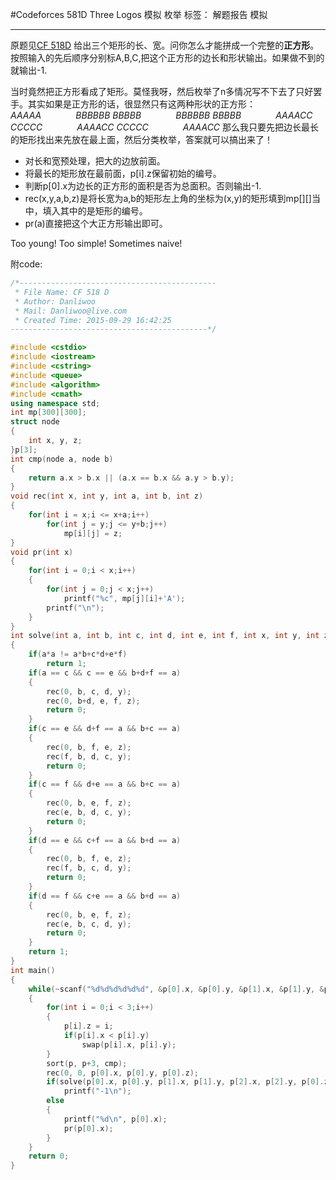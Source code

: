 ﻿#Codeforces 581D Three Logos 模拟 枚举
标签： 解题报告 模拟
***
原题见[CF 518D](http://codeforces.com/contest/581/problem/D)
给出三个矩形的长、宽。问你怎么才能拼成一个完整的**正方形**。按照输入的先后顺序分别标A,B,C,把这个正方形的边长和形状输出。如果做不到的就输出-1.

当时竟然把正方形看成了矩形。莫怪我呀，然后枚举了n多情况写不下去了只好罢手。其实如果是正方形的话，很显然只有这两种形状的正方形：
$AAAAA~~~~~~~~~~~~~~BBBBBB$
$BBBBB~~~~~~~~~~~~~~BBBBBB$
$BBBBB~~~~~~~~~~~~~~AAAACC$
$CCCCC~~~~~~~~~~~~~~AAAACC$
$CCCCC~~~~~~~~~~~~~~AAAACC$
那么我只要先把边长最长的矩形找出来先放在最上面，然后分类枚举，答案就可以搞出来了！

- 对长和宽预处理，把大的边放前面。
- 将最长的矩形放在最前面，p[i].z保留初始的编号。
- 判断p[0].x为边长的正方形的面积是否为总面积。否则输出-1.
- rec(x,y,a,b,z)是将长宽为a,b的矩形左上角的坐标为(x,y)的矩形填到mp[][]当中，填入其中的是矩形的编号。
- pr(a)直接把这个大正方形输出即可。

Too young! Too simple! Sometimes naive!

附code:
```cpp
/*--------------------------------------------
 * File Name: CF 518 D
 * Author: Danliwoo
 * Mail: Danliwoo@live.com
 * Created Time: 2015-09-29 16:42:25
--------------------------------------------*/

#include <cstdio>
#include <iostream>
#include <cstring>
#include <queue>
#include <algorithm>
#include <cmath>
using namespace std;
int mp[300][300];
struct node
{
	int x, y, z;
}p[3];
int cmp(node a, node b)
{
	return a.x > b.x || (a.x == b.x && a.y > b.y);
}
void rec(int x, int y, int a, int b, int z)
{
	for(int i = x;i <= x+a;i++)
		for(int j = y;j <= y+b;j++)
			mp[i][j] = z;
}
void pr(int x)
{
	for(int i = 0;i < x;i++)
	{
		for(int j = 0;j < x;j++)
			printf("%c", mp[j][i]+'A');
		printf("\n");
	}
}
int solve(int a, int b, int c, int d, int e, int f, int x, int y, int z)
{
	if(a*a != a*b+c*d+e*f)
		return 1;
	if(a == c && c == e && b+d+f == a)
	{
		rec(0, b, c, d, y);
		rec(0, b+d, e, f, z);
		return 0;
	}
	if(c == e && d+f == a && b+c == a)
	{
		rec(0, b, f, e, z);
		rec(f, b, d, c, y);
		return 0;
	}
	if(c == f && d+e == a && b+c == a)
	{
		rec(0, b, e, f, z);
		rec(e, b, d, c, y);
		return 0;
	}
	if(d == e && c+f == a && b+d == a)
	{
		rec(0, b, f, e, z);
		rec(f, b, c, d, y);
		return 0;
	}
	if(d == f && c+e == a && b+d == a)
	{
		rec(0, b, e, f, z);
		rec(e, b, c, d, y);
		return 0;
	}
	return 1;
}
int main()
{
	while(~scanf("%d%d%d%d%d%d", &p[0].x, &p[0].y, &p[1].x, &p[1].y, &p[2].x, &p[2].y))
	{
		for(int i = 0;i < 3;i++)
		{
			p[i].z = i;
			if(p[i].x < p[i].y)
				swap(p[i].x, p[i].y);
		}
		sort(p, p+3, cmp);
		rec(0, 0, p[0].x, p[0].y, p[0].z);
		if(solve(p[0].x, p[0].y, p[1].x, p[1].y, p[2].x, p[2].y, p[0].z, p[1].z, p[2].z))
			printf("-1\n");
		else
		{
			printf("%d\n", p[0].x);
			pr(p[0].x);
		}
	}
	return 0;
}
```

